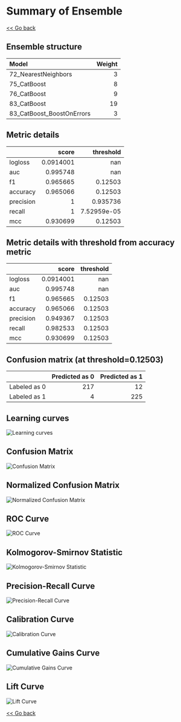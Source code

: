 # Summary of Ensemble

[<< Go back](../README.md)


## Ensemble structure
| Model                     |   Weight |
|:--------------------------|---------:|
| 72_NearestNeighbors       |        3 |
| 75_CatBoost               |        8 |
| 76_CatBoost               |        9 |
| 83_CatBoost               |       19 |
| 83_CatBoost_BoostOnErrors |        3 |

## Metric details
|           |     score |     threshold |
|:----------|----------:|--------------:|
| logloss   | 0.0914001 | nan           |
| auc       | 0.995748  | nan           |
| f1        | 0.965665  |   0.12503     |
| accuracy  | 0.965066  |   0.12503     |
| precision | 1         |   0.935736    |
| recall    | 1         |   7.52959e-05 |
| mcc       | 0.930699  |   0.12503     |


## Metric details with threshold from accuracy metric
|           |     score |   threshold |
|:----------|----------:|------------:|
| logloss   | 0.0914001 |   nan       |
| auc       | 0.995748  |   nan       |
| f1        | 0.965665  |     0.12503 |
| accuracy  | 0.965066  |     0.12503 |
| precision | 0.949367  |     0.12503 |
| recall    | 0.982533  |     0.12503 |
| mcc       | 0.930699  |     0.12503 |


## Confusion matrix (at threshold=0.12503)
|              |   Predicted as 0 |   Predicted as 1 |
|:-------------|-----------------:|-----------------:|
| Labeled as 0 |              217 |               12 |
| Labeled as 1 |                4 |              225 |

## Learning curves
![Learning curves](learning_curves.png)
## Confusion Matrix

![Confusion Matrix](confusion_matrix.png)


## Normalized Confusion Matrix

![Normalized Confusion Matrix](confusion_matrix_normalized.png)


## ROC Curve

![ROC Curve](roc_curve.png)


## Kolmogorov-Smirnov Statistic

![Kolmogorov-Smirnov Statistic](ks_statistic.png)


## Precision-Recall Curve

![Precision-Recall Curve](precision_recall_curve.png)


## Calibration Curve

![Calibration Curve](calibration_curve_curve.png)


## Cumulative Gains Curve

![Cumulative Gains Curve](cumulative_gains_curve.png)


## Lift Curve

![Lift Curve](lift_curve.png)



[<< Go back](../README.md)
